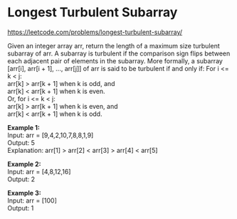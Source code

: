 # Longest Turbulent Subarray
https://leetcode.com/problems/longest-turbulent-subarray/

Given an integer array arr, return the length of a maximum size turbulent subarray of arr.
A subarray is turbulent if the comparison sign flips between each adjacent pair of elements in the subarray.
More formally, a subarray [arr[i], arr[i + 1], ..., arr[j]] of arr is said to be turbulent if and only if:
For i <= k < j:\
arr[k] > arr[k + 1] when k is odd, and\
arr[k] < arr[k + 1] when k is even.\
Or, for i <= k < j:\
arr[k] > arr[k + 1] when k is even, and\
arr[k] < arr[k + 1] when k is odd.
 
<b>Example 1:</b>\
Input: arr = [9,4,2,10,7,8,8,1,9]\
Output: 5\
Explanation: arr[1] > arr[2] < arr[3] > arr[4] < arr[5]

<b>Example 2:</b>\
Input: arr = [4,8,12,16]\
Output: 2

<b>Example 3:</b>\
Input: arr = [100]\
Output: 1